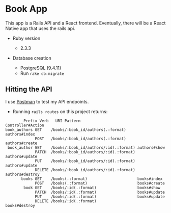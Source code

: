 # Book App

This app is a Rails API and a React frontend. Eventually, there will be a React Native app that uses the rails api.

* Ruby version
	* 2.3.3

* Database creation
	* PostgreSQL (9.4.11)
	* Run `rake db:migrate`

## Hitting the API

I use [Postman](https://www.getpostman.com/) to test my API endpoints.

* Running `rails routes` on this project returns:
```      
	    Prefix Verb   URI Pattern                           Controller#Action
book_authors GET    /books/:book_id/authors(.:format)     authors#index
             POST   /books/:book_id/authors(.:format)     authors#create
 book_author GET    /books/:book_id/authors/:id(.:format) authors#show
             PATCH  /books/:book_id/authors/:id(.:format) authors#update
             PUT    /books/:book_id/authors/:id(.:format) authors#update
             DELETE /books/:book_id/authors/:id(.:format) authors#destroy
       books GET    /books(.:format)                      books#index
             POST   /books(.:format)                      books#create
        book GET    /books/:id(.:format)                  books#show
             PATCH  /books/:id(.:format)                  books#update
             PUT    /books/:id(.:format)                  books#update
             DELETE /books/:id(.:format)                  books#destroy
```
